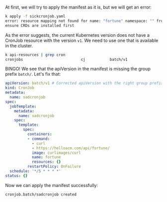 At first, we will try to apply the manifest as it is, but we will get an error:

```bash
k apply -f sickcronjob.yaml
error: resource mapping not found for name: "fortune" namespace: "" from "sickcronjob.yaml": no matches for kind "CronJob" in version "v1"
ensure CRDs are installed first
```
As the error suggests, the current Kubernetes version does not have a CronJob resource with the version `v1`. We need to use one that is available in the cluster.

```bash
k api-resources | grep cron
cronjobs                          cj           batch/v1                               true         CronJob
```
BINGO! We see that the apiVersion in the manifest is missing the group prefix `batch/`. Let's fix that:

```yaml
apiVersion: batch/v1 # Corrected apiVersion with the right group prefix
kind: CronJob
metadata:
  name: sadcronjob
spec:
  jobTemplate:
    metadata:
      name: sadcronjob
    spec:
      template:
        spec:
          containers:
          - command:
            - curl
            - https://helloacm.com/api/fortune/
            image: curlimages/curl
            name: fortune
            resources: {}
          restartPolicy: OnFailure
  schedule: '*/5 * * * *'
status: {}
```

Now we can apply the manifest successfully:

```bashk apply -f sickcronjob.yaml
cronjob.batch/sadcronjob created
```






